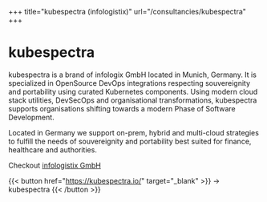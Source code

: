 
+++
title="kubespectra (infologistix)"
url="/consultancies/kubespectra"
+++

# kubespectra

kubespectra is a brand of infologix GmbH located in Munich, Germany. It is specialized in OpenSource DevOps integrations respecting souvereignity and portability using curated Kubernetes components. Using modern cloud stack utilities, DevSecOps and organisational transformations, kubespectra supports organisations shifting towards a modern Phase of Software Development.

Located in Germany we support on-prem, hybrid and multi-cloud strategies to fulfill the needs of souvereignity and portability best suited for finance, healthcare and authorities.

Checkout [infologistix GmbH](https://infologistix.de)

{{< button href="https://kubespectra.io/" target="_blank" >}}
-> kubespectra
{{< /button >}}
